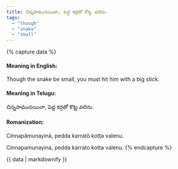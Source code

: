 ```yaml
---
title: చిన్నపామునయినా, పెద్ద కర్రతో కొట్ట వలెను.
tags:
  - "though"
  - "snake"
  - "small"
---
```


{% capture data %}
#### Meaning in English:
Though the snake be small, you must hit him with a big stick.

#### Meaning in Telugu:
చిన్నపామునయినా, పెద్ద కర్రతో కొట్ట వలెను.

#### Romanization:
Cinnapāmunayinā, pedda karratō koṭṭa valenu.

Cinnapamunayina, pedda karrato kotta valenu.
{% endcapture %}

{{ data | markdownify }}

